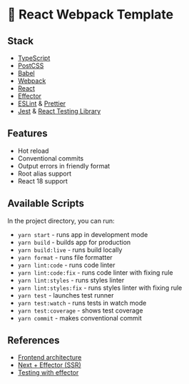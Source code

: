 # 🚀 React Webpack Template

## Stack

- [TypeScript](https://www.typescriptlang.org/)
- [PostCSS](https://github.com/postcss/postcss)
- [Babel](https://github.com/babel/babel)
- [Webpack](https://github.com/webpack/webpack)
- [React](https://github.com/facebook/react)
- [Effector](https://github.com/effector/effector)
- [ESLint](https://github.com/eslint/eslint) & [Prettier](https://github.com/prettier/prettier)
- [Jest](https://github.com/facebook/jest) & [React Testing Library](https://github.com/testing-library/react-testing-library)

## Features

- Hot reload
- Conventional commits
- Output errors in friendly format
- Root alias support
- React 18 support

## Available Scripts

In the project directory, you can run:

- `yarn start` - runs app in development mode
- `yarn build` - builds app for production
- `yarn build:live` - runs build locally
- `yarn format` - runs file formatter
- `yarn lint:code` - runs code linter
- `yarn lint:code:fix` - runs code linter with fixing rule
- `yarn lint:styles` - runs styles linter
- `yarn lint:styles:fix` - runs styles linter with fixing rule
- `yarn test` - launches test runner
- `yarn test:watch` - runs tests in watch mode
- `yarn test:coverage` - shows test coverage
- `yarn commit` - makes conventional commit

## References

- [Frontend architecture](https://github.com/42-px/frontend-architecture)
- [Next + Effector (SSR)](https://www.notion.so/Effector-SSR-77c30d7c660b44f8b40d818c165b43e0)
- [Testing with effector](https://www.notion.so/effector-c664bb08668f403a8c76ece470460512)
